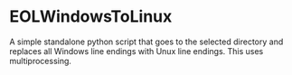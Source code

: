 # EOLWindowsToLinux
A simple standalone python script that goes to the selected directory and replaces all Windows line endings with Unux line endings. This uses multiprocessing.

